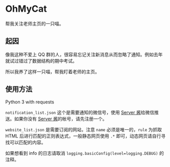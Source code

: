 # OhMyCat

帮我关注老师主页的一只喵。

## 起因

像我这种不爱上 QQ 群的人，很容易忘记关注新消息从而忽略了通知。例如去年就试过错过了数据结构的期中考试。

所以我养了这样一只喵，帮我盯着老师的主页。

## 使用方法

Python 3 with requests

`notification_list.json` 这个是需要通知的微信号，使用 [Server 酱](http://sc.ftqq.com)给微信推送。如果你没有 [Server 酱](http://sc.ftqq.com)的帐号，请先注册一个。

`website_list.json` 是需要订阅的网站，注意 `name` 必须是唯一的，`rule` 为抓取 HTML 后进行匹配的正则表达式，一般静态网页使用 `.*` 即可，动态网页请自行寻找可以匹配的内容。

如果想看到 info 的日志请取消 `logging.basicConfig(level=logging.DEBUG)` 的注释。

